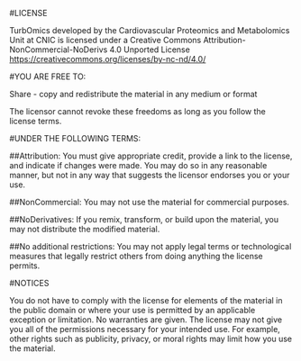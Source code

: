 #LICENSE

TurbOmics developed by the Cardiovascular Proteomics and Metabolomics Unit at CNIC is licensed under a Creative Commons Attribution-NonCommercial-NoDerivs 4.0 Unported License https://creativecommons.org/licenses/by-nc-nd/4.0/

#YOU ARE FREE TO:

Share - copy and redistribute the material in any medium or format

The licensor cannot revoke these freedoms as long as you follow the license terms.

#UNDER THE FOLLOWING TERMS:

##Attribution: You must give appropriate credit, provide a link to the license, and indicate if changes were made. You may do so in any reasonable manner, but not in any way that suggests the licensor endorses you or your use.

##NonCommercial: You may not use the material for commercial purposes.

##NoDerivatives: If you remix, transform, or build upon the material, you may not distribute the modified material.

##No additional restrictions: You may not apply legal terms or technological measures that legally restrict others from doing anything the license permits.

#NOTICES

You do not have to comply with the license for elements of the material in the public domain or where your use is permitted by an applicable exception or limitation. No warranties are given. The license may not give you all of the permissions necessary for your intended use. For example, other rights such as publicity, privacy, or moral rights may limit how you use the material.

